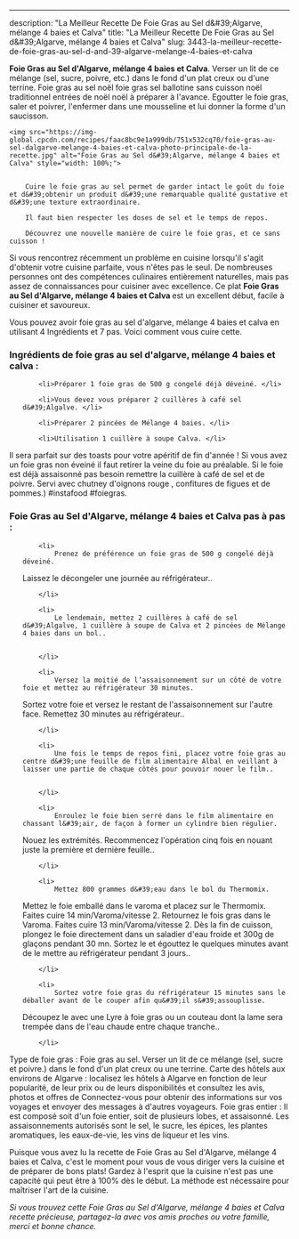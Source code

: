 ---
description: "La Meilleur Recette De Foie Gras au Sel d&amp;#39;Algarve, mélange 4 baies et Calva"
title: "La Meilleur Recette De Foie Gras au Sel d&amp;#39;Algarve, mélange 4 baies et Calva"
slug: 3443-la-meilleur-recette-de-foie-gras-au-sel-d-and-39-algarve-melange-4-baies-et-calva

<p>
	<strong>Foie Gras au Sel d&#39;Algarve, mélange 4 baies et Calva</strong>. 
	Verser un lit de ce mélange (sel, sucre, poivre, etc.) dans le fond d&#39;un plat creux ou d&#39;une terrine. Foie gras au sel noël foie gras sel ballotine sans cuisson noël traditionnel entrées de noël noël à préparer à l&#39;avance. Egoutter le foie gras, saler et poivrer, l&#39;enfermer dans une mousseline et lui donner la forme d&#39;un saucisson.
</p>
<p>
	
	<img src="https://img-global.cpcdn.com/recipes/faac8bc9e1a999db/751x532cq70/foie-gras-au-sel-dalgarve-melange-4-baies-et-calva-photo-principale-de-la-recette.jpg" alt="Foie Gras au Sel d&#39;Algarve, mélange 4 baies et Calva" style="width: 100%;">
	
	
		Cuire le foie gras au sel permet de garder intact le goût du foie et d&#39;obtenir un produit d&#39;une remarquable qualité gustative et d&#39;une texture extraordinaire.
	
		Il faut bien respecter les doses de sel et le temps de repos.
	
		Découvrez une nouvelle manière de cuire le foie gras, et ce sans cuisson !
	
</p>

Si vous rencontrez récemment un problème en cuisine lorsqu'il s'agit d'obtenir votre cuisine parfaite, vous n'êtes pas le seul. De nombreuses personnes ont des compétences culinaires entièrement naturelles, mais pas assez de connaissances pour cuisiner avec excellence. Ce plat <strong> Foie Gras au Sel d&#39;Algarve, mélange 4 baies et Calva </strong> est un excellent début, facile à cuisiner et savoureux.

<!--inarticleads1-->

Vous pouvez avoir foie gras au sel d&#39;algarve, mélange 4 baies et calva en utilisant 4 Ingrédients et 7 pas. Voici comment vous cuire cette.

<h3>Ingrédients de foie gras au sel d&#39;algarve, mélange 4 baies et calva :</h3>

<ol>
	
		<li>Préparer 1 foie gras de 500 g congelé déjà déveiné. </li>
	
		<li>Vous devez vous préparer 2 cuillères à café sel d&#39;Algalve. </li>
	
		<li>Préparer 2 pincées de Mélange 4 baies. </li>
	
		<li>Utilisation 1 cuillère à soupe Calva. </li>
	
</ol>

Il sera parfait sur des toasts pour votre apéritif de fin d&#39;année ! Si vous avez un foie gras non éveiné il faut retirer la veine du foie au préalable. Si le foie est déjà assaisonné pas besoin remettre la cuillère à café de sel et de poivre. Servi avec chutney d&#39;oignons rouge , confitures de figues et de pommes.) #instafood #foiegras. 

<!--inarticleads2-->

<h3>Foie Gras au Sel d&#39;Algarve, mélange 4 baies et Calva pas à pas :</h3>

<ol>
	
		<li>
			Prenez de préférence un foie gras de 500 g congelé déjà déveiné.
Laissez le décongeler une journée au réfrigérateur..
			
			
		</li>
	
		<li>
			Le lendemain, mettez 2 cuillères à café de sel d&#39;Algalve, 1 cuillère à soupe de Calva et 2 pincées de Mélange 4 baies dans un bol..
			
			
		</li>
	
		<li>
			Versez la moitié de l’assaisonnement sur un côté de votre foie et mettez au réfrigérateur 30 minutes.
Sortez votre foie et versez le restant de l&#39;assaisonnement sur l&#39;autre face.
Remettez 30 minutes au réfrigérateur..
			
			
		</li>
	
		<li>
			Une fois le temps de repos fini, placez votre foie gras au centre d&#39;une feuille de film alimentaire Albal en veillant à laisser une partie de chaque côtés pour pouvoir nouer le film..
			
			
		</li>
	
		<li>
			Enroulez le foie bien serré dans le film alimentaire en chassant l&#39;air, de façon à former un cylindre bien régulier.
Nouez les extrémités.
Recommencez l&#39;opération cinq fois en nouant juste la première et dernière feuille..
			
			
		</li>
	
		<li>
			Mettez 800 grammes d&#39;eau dans le bol du Thermomix.
Mettez le foie emballé dans le varoma et placez sur le Thermomix.
Faites cuire 14 min/Varoma/vitesse 2.
Retournez le fois gras dans le Varoma.
Faites cuire 13 min/Varoma/vitesse 2.
Dès la fin de cuisson, plongez le foie directement dans un saladier d&#39;eau froide et 300g de glaçons pendant 30 mn.
Sortez le et égouttez le quelques minutes avant de le mettre au réfrigérateur pendant 3 jours..
			
			
		</li>
	
		<li>
			Sortez votre foie gras du réfrigérateur 15 minutes sans le déballer avant de le couper afin qu&#39;il s&#39;assouplisse.
Découpez le avec une Lyre à foie gras ou un couteau dont la lame sera trempée dans de l&#39;eau chaude entre chaque tranche..
			
			
		</li>
	
</ol>

Type de foie gras : Foie gras au sel. Verser un lit de ce mélange (sel, sucre et poivre.) dans le fond d&#39;un plat creux ou une terrine. Carte des hôtels aux environs de Algarve : localisez les hôtels à Algarve en fonction de leur popularité, de leur prix ou de leurs disponibilités et consultez les avis, photos et offres de Connectez-vous pour obtenir des informations sur vos voyages et envoyer des messages à d&#39;autres voyageurs. Foie gras entier : Il est composé soit d&#39;un foie entier, soit de plusieurs lobes, et assaisonné. Les assaisonnements autorisés sont le sel, le sucre, les épices, les plantes aromatiques, les eaux-de-vie, les vins de liqueur et les vins. 

<!--inarticleads1-->

<p>
Puisque vous avez lu la recette de Foie Gras au Sel d&#39;Algarve, mélange 4 baies et Calva, c'est le moment pour vous de vous diriger vers la cuisine et de préparer de bons plats! Gardez à l'esprit que la cuisine n'est pas une capacité qui peut être à 100% dès le début. La méthode est nécessaire pour maîtriser l'art de la cuisine.
</p>

<p>
<i>Si vous trouvez cette Foie Gras au Sel d&#39;Algarve, mélange 4 baies et Calva recette précieuse, partagez-la avec vos amis proches ou votre famille, merci et bonne chance.</i>
</p>
